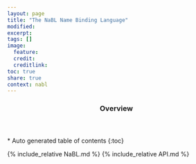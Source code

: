 ```yaml
---
layout: page
title: "The NaBL Name Binding Language"
modified:
excerpt:
tags: []
image:
  feature: 
  credit:  
  creditlink: 
toc: true
share: true
context: nabl
---
```


<section id="table-of-contents" class="toc"> 
  <header> <h3>Overview</h3> </header>
  <div id="drawer" markdown="1">
  *  Auto generated table of contents
  {:toc}
  </div>
</section><!-- /#table-of-contents -->

{% include_relative NaBL.md %}
{% include_relative API.md %}
